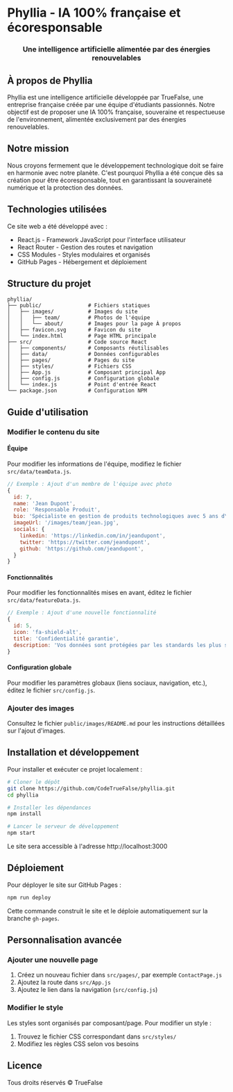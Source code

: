 # Phyllia - IA 100% française et écoresponsable

<div align="center">
  <h3>Une intelligence artificielle alimentée par des énergies renouvelables</h3>
</div>

## À propos de Phyllia

Phyllia est une intelligence artificielle développée par TrueFalse, une entreprise française créée par une équipe d'étudiants passionnés. Notre objectif est de proposer une IA 100% française, souveraine et respectueuse de l'environnement, alimentée exclusivement par des énergies renouvelables.

## Notre mission

Nous croyons fermement que le développement technologique doit se faire en harmonie avec notre planète. C'est pourquoi Phyllia a été conçue dès sa création pour être écoresponsable, tout en garantissant la souveraineté numérique et la protection des données.

## Technologies utilisées

Ce site web a été développé avec :

- React.js - Framework JavaScript pour l'interface utilisateur
- React Router - Gestion des routes et navigation
- CSS Modules - Styles modulaires et organisés
- GitHub Pages - Hébergement et déploiement

## Structure du projet

```
phyllia/
├── public/               # Fichiers statiques
│   ├── images/           # Images du site
│   │   ├── team/         # Photos de l'équipe
│   │   └── about/        # Images pour la page À propos
│   ├── favicon.svg       # Favicon du site
│   └── index.html        # Page HTML principale
├── src/                  # Code source React
│   ├── components/       # Composants réutilisables
│   ├── data/             # Données configurables
│   ├── pages/            # Pages du site
│   ├── styles/           # Fichiers CSS
│   ├── App.js            # Composant principal App
│   ├── config.js         # Configuration globale
│   └── index.js          # Point d'entrée React
└── package.json          # Configuration NPM
```

## Guide d'utilisation

### Modifier le contenu du site

#### Équipe

Pour modifier les informations de l'équipe, modifiez le fichier `src/data/teamData.js`.

```javascript
// Exemple : Ajout d'un membre de l'équipe avec photo
{
  id: 7,
  name: 'Jean Dupont',
  role: 'Responsable Produit',
  bio: 'Spécialiste en gestion de produits technologiques avec 5 ans d\'expérience...',
  imageUrl: '/images/team/jean.jpg',
  socials: {
    linkedin: 'https://linkedin.com/in/jeandupont',
    twitter: 'https://twitter.com/jeandupont',
    github: 'https://github.com/jeandupont',
  }
}
```

#### Fonctionnalités

Pour modifier les fonctionnalités mises en avant, éditez le fichier `src/data/featureData.js`.

```javascript
// Exemple : Ajout d'une nouvelle fonctionnalité
{
  id: 5,
  icon: 'fa-shield-alt',
  title: 'Confidentialité garantie',
  description: 'Vos données sont protégées par les standards les plus stricts de sécurité et de confidentialité.'
}
```

#### Configuration globale

Pour modifier les paramètres globaux (liens sociaux, navigation, etc.), éditez le fichier `src/config.js`.

### Ajouter des images

Consultez le fichier `public/images/README.md` pour les instructions détaillées sur l'ajout d'images.

## Installation et développement

Pour installer et exécuter ce projet localement :

```bash
# Cloner le dépôt
git clone https://github.com/CodeTrueFalse/phyllia.git
cd phyllia

# Installer les dépendances
npm install

# Lancer le serveur de développement
npm start
```

Le site sera accessible à l'adresse http://localhost:3000

## Déploiement

Pour déployer le site sur GitHub Pages :

```bash
npm run deploy
```

Cette commande construit le site et le déploie automatiquement sur la branche `gh-pages`.

## Personnalisation avancée

### Ajouter une nouvelle page

1. Créez un nouveau fichier dans `src/pages/`, par exemple `ContactPage.js`
2. Ajoutez la route dans `src/App.js`
3. Ajoutez le lien dans la navigation (`src/config.js`)

### Modifier le style

Les styles sont organisés par composant/page. Pour modifier un style :

1. Trouvez le fichier CSS correspondant dans `src/styles/`
2. Modifiez les règles CSS selon vos besoins

## Licence

Tous droits réservés © TrueFalse
